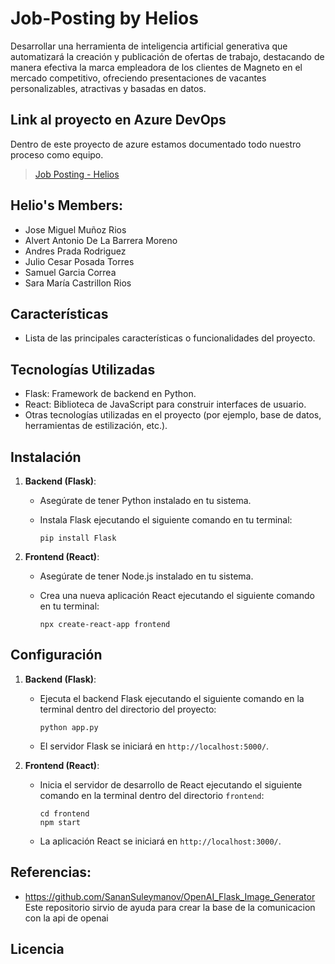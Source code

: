 # Job-Posting by Helios
Desarrollar una herramienta de inteligencia artificial generativa que automatizará la creación y publicación de ofertas de trabajo, destacando de manera efectiva la marca empleadora de los clientes de Magneto en el mercado competitivo, ofreciendo presentaciones de vacantes personalizables, atractivas y basadas en datos.

## Link al proyecto en Azure DevOps
Dentro de este proyecto de azure estamos documentado todo nuestro proceso como equipo.
> [Job Posting - Helios](https://dev.azure.com/jmmunozr/P2)


## Helio's Members:

- Jose Miguel Muñoz Rios
- Alvert Antonio De La Barrera Moreno
- Andres Prada Rodriguez
- Julio Cesar Posada Torres
- Samuel Garcia Correa
- Sara María Castrillon Rios

## Características

- Lista de las principales características o funcionalidades del proyecto.

## Tecnologías Utilizadas

- Flask: Framework de backend en Python.
- React: Biblioteca de JavaScript para construir interfaces de usuario.
- Otras tecnologías utilizadas en el proyecto (por ejemplo, base de datos, herramientas de estilización, etc.).

## Instalación

1. **Backend (Flask)**:

   - Asegúrate de tener Python instalado en tu sistema.
   - Instala Flask ejecutando el siguiente comando en tu terminal:

     ```
     pip install Flask
     ```

2. **Frontend (React)**:

   - Asegúrate de tener Node.js instalado en tu sistema.
   - Crea una nueva aplicación React ejecutando el siguiente comando en tu terminal:

     ```
     npx create-react-app frontend
     ```

## Configuración

1. **Backend (Flask)**:

   - Ejecuta el backend Flask ejecutando el siguiente comando en la terminal dentro del directorio del proyecto:

     ```
     python app.py
     ```

   - El servidor Flask se iniciará en `http://localhost:5000/`.

2. **Frontend (React)**:

   - Inicia el servidor de desarrollo de React ejecutando el siguiente comando en la terminal dentro del directorio `frontend`:

     ```
     cd frontend
     npm start
     ```

   - La aplicación React se iniciará en `http://localhost:3000/`.

## Referencias: 

  - https://github.com/SananSuleymanov/OpenAI_Flask_Image_Generator
  Este repositorio sirvio de ayuda para crear la base de la comunicacion con la api de openai

## Licencia


